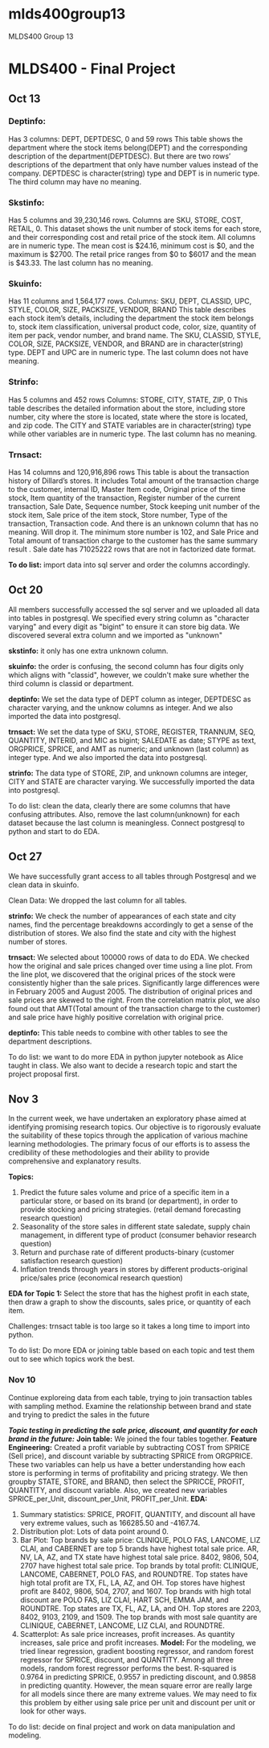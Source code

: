 # mlds400group13
MLDS400 Group 13

# MLDS400 - Final Project

## Oct 13 

### Deptinfo: 
Has 3 columns: DEPT, DEPTDESC, 0 and 59 rows
This table shows the department where the stock items belong(DEPT) and the corresponding description of the department(DEPTDESC). But there are two rows’ descriptions of the department that only have number values instead of the company. DEPTDESC is character(string) type and DEPT is in numeric type. The third column may have no meaning. 

### Skstinfo:
Has 5 columns and 39,230,146 rows. 
Columns are SKU, STORE, COST, RETAIL, 0.
This dataset shows the unit number of stock items for each store, and their corresponding cost and retail price of the stock item. All columns are in numeric type. The mean cost is $24.16, minimum cost is $0, and the maximum is $2700. The retail price ranges from $0 to $6017 and the mean is $43.33. The last column has no meaning. 

### Skuinfo:
Has 11 columns and 1,564,177 rows. 
Columns: SKU, DEPT, CLASSID, UPC, STYLE, COLOR, SIZE, PACKSIZE, VENDOR, BRAND 
This table describes each stock item’s details, including the department the stock item belongs to, stock item classification, universal product code, color, size, quantity of item per pack, vendor number, and brand name. The SKU, CLASSID, STYLE, COLOR, SIZE, PACKSIZE, VENDOR, and BRAND are in character(string) type. DEPT and UPC are in numeric type. The last column does not have meaning.

### Strinfo:
Has 5 columns and 452 rows
Columns: STORE, CITY, STATE, ZIP, 0
This table describes the detailed information about the store, including store number, city where the store is located, state where the store is located, and zip code. The CITY and STATE variables are in character(string) type while other variables are in numeric type. The last column has no meaning. 

### Trnsact:
Has 14 columns and 120,916,896 rows
This table is about the transaction history of Dillard’s stores. It includes Total amount of the transaction charge to the customer, internal ID, Master Item code, Original price of the time stock, Item quantity of the transaction, Register number of the current transaction, Sale Date, Sequence number, Stock keeping unit number of the stock item, Sale price of the item stock, Store number, Type of the transaction, Transaction code. And there is an unknown column that has no meaning. Will drop it. The minimum store number is 102, and Sale Price and  Total amount of transaction charge to the customer has the same summary result . Sale date has 71025222 rows  that are not in factorized date format.

**To do list:** import data into sql server and order the columns accordingly.


## Oct 20 

All members successfully accessed the sql server and we uploaded all data into tables in postgresql. We specified every string column as "character varying" and every digit as "bigint" to ensure it can store big data. We discovered several extra column and we imported as "unknown"

**skstinfo:** it only has one extra unknown column.

**skuinfo:** the order is confusing, the second column has four digits only which aligns with "classid", however, we couldn't make sure whether the third column is classid or department.

**deptinfo:** We set the data type of DEPT column as integer, DEPTDESC as character varying, and the unknow columns as integer. And we also imported the data into postgresql.

**trnsact:** We set the data type of SKU, STORE, REGISTER, TRANNUM, SEQ, QUANTITY, INTERID, and MIC as bigint; SALEDATE as date; STYPE as text, ORGPRICE, SPRICE, and AMT as numeric; and unknown (last column) as integer type. And we also imported the data into postgresql.

**strinfo:** The data type of STORE, ZIP, and unknown columns are integer, CITY and STATE are character varying. We successfully imported the data into postgresql.

To do list: clean the data, clearly there are some columns that have confusing attributes. Also, remove the last column(unknown) for each dataset because the last column is meaningless. Connect postgresql to python and start to do EDA.

## Oct 27

We have successfully grant access to all tables through Postgresql and we clean data in skuinfo. 

Clean Data: We dropped the last column for all tables. 

**strinfo:** We check the number of appearances of each state and city names, find the percentage breakdowns accordingly to get a sense of the distribution of stores. We also find the state and city with the highest number of stores.

**trnsact:** We selected about 100000 rows of data to do EDA. We checked how the original and sale prices changed over time using a line plot. From the line plot, we discovered that the original prices of the stock were consistently higher than the sale prices. Significantly large differences were in February 2005 and August 2005. The distribution of original prices and sale prices are skewed to the right. From the correlation matrix plot, we also found out that AMT(Total amount of the transaction charge to the customer) and sale price have highly positive correlation with original price.

**deptinfo:** This table needs to combine with other tables to see the department descriptions.

To do list: we want to do more EDA in python jupyter notebook as Alice taught in class. We also want to decide a research topic and start the project proposal first.

## Nov 3
In the current week, we have undertaken an exploratory phase aimed at identifying promising research topics. Our objective is to rigorously evaluate the suitability of these topics through the application of various machine learning methodologies. The primary focus of our efforts is to assess the credibility of these methodologies and their ability to provide comprehensive and explanatory results.

**Topics:** 
1. Predict the future sales volume and price of a specific item in a particular store, or based on its brand (or department), in order to provide stocking and pricing strategies. (retail demand forecasting research question)
2. Seasonality of the store sales in different state saledate, supply chain management, in different type of product (consumer behavior research question)
3. Return and purchase rate of different products-binary (customer satisfaction research question)
4. Inflation trends through years in stores by different products-original price/sales price (economical research question)

**EDA for Topic 1:**
Select the store that has the highest profit in each state, then draw a graph to show the discounts, sales price, or quantity of each item.  

Challenges: trnsact table is too large so it takes a long time to import into python.

To do list: Do more EDA or joining table based on each topic and test them out to see which topics work the best.

### Nov 10
Continue exploreing data from each table, trying to join transaction tables with sampling method.
Examine the relationship between brand and state and trying to predict the sales in the future

***Topic testing in predicting the sale price, discount, and quantity for each brand in the future:***
**Join table:** We joined the four tables together. 
**Feature Engineering:** Created a profit variable by subtracting COST from SPRICE (Sell price), and discount variable by subtracting SPRICE from ORGPRICE. These two variables can help us have a better understanding how each store is performing in terms of profitability and pricing strategy. We then groupby STATE, STORE, and BRAND, then select the SPRICCE, PROFIT, QUANTITY, and discount variable. Also, we created new variables SPRICE_per_Unit, discount_per_Unit, PROFIT_per_Unit. 
**EDA:** 
1. Summary statistics: SPRICE, PROFIT, QUANTITY, and discount all have very extreme values, such as 166285.50 and -4167.74.
2. Distribution plot: Lots of data point around 0.
3. Bar Plot: Top brands by sale price: CLINIQUE, POLO FAS, LANCOME, LIZ CLAI, and CABERNET are top 5 brands have highest total sale price. AR, NV, LA, AZ, and TX state have highest total sale price. 8402, 9806, 504, 2707 have highest total sale price. Top brands by total profit: CLINIQUE, LANCOME, CABERNET, POLO FAS, and ROUNDTRE. Top states have high total profit are TX, FL, LA, AZ, and OH. Top stores have highest profit are 8402, 9806, 504, 2707, and 1607. Top brands with high total discount are POLO FAS, LIZ CLAI, HART SCH, EMMA JAM, and ROUNDTRE. Top states are TX, FL, AZ, LA, and OH. Top stores are 2203, 8402, 9103, 2109, and 1509. The top brands with most sale quantity are CLINIQUE, CABERNET, LANCOME, LIZ CLAI, and ROUNDTRE. 
4. Scatterplot: As sale price increases, profit increases. As quantity increases, sale price and profit increases.
**Model:** For the modeling, we tried linear regression, gradient boosting regressor, and random forest regressor for SPRICE, discount, and QUANTITY. Among all three models, random forest regressor performs the best. R-squared is 0.9764 in predicting SPRICE, 0.9557 in predicting discount, and 0.9858 in predicting quantity. However, the mean square error are really large for all models since there are many extreme values. We may need to fix this problem by either using sale price per unit and discount per unit or look for other ways. 

To do list: decide on final project and work on data manipulation and modeling.

